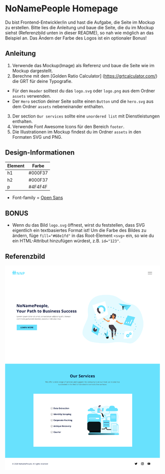 # NoNamePeople Homepage

Du bist Frontend-Entwickler/in und hast die Aufgabe, die Seite im Mockup zu erstellen. Bitte lies die Anleitung und baue die Seite, die du im Mockup siehst (Referenzbild unten in dieser README), so nah wie möglich an das Beispiel an. Das Ändern der Farbe des Logos ist ein optionaler Bonus!

## Anleitung

1. Verwende das Mockup(Image) als Referenz und baue die Seite wie im Mockup dargestellt.
2. Berechne mit dem [Golden Ratio Calculator] (https://grtcalculator.com/) die GRT für deine Typografie.
 - Für den `Header` solltest du das `logo.svg` oder `logo.png` aus dem Ordner `assets` verwenden.
 - Der `Hero` section deiner Seite sollte einen `Button` und die `hero.svg` aus dem Ordner `assets` nebeneinander enthalten.
3. Der section `Our services` sollte eine `unordered list` mit Dienstleistungen enthalten.
4. Verwende Font Awesome Icons für den Bereich `footer`.
5. Die Illustrationen im Mockup findest du im Ordner `assets` in den Formaten SVG und PNG.

## Design-Informationen

| Element | Farbe |
| ------- | ------- |
| h1 | #000F37 |
| h2 | #000F37 |
| p | #4F4F4F |

- Font-family = [Open Sans](https://fonts.google.com/specimen/Open+Sans?query=Open+Sans&selection.family=Open+Sans&sidebar.open=true)

## BONUS

* Wenn du das Bild `logo.svg` öffnest, wirst du feststellen, dass SVG eigentlich ein textbasiertes Format ist! Um die Farbe des Bildes zu ändern, füge `fill="#68e1fd"` in das Root-Element `<svg>` ein, so wie du ein HTML-Attribut hinzufügen würdest, z.B. `id="123"`.

## Referenzbild

![alt-text](NNP.png 'Referenzbild')
